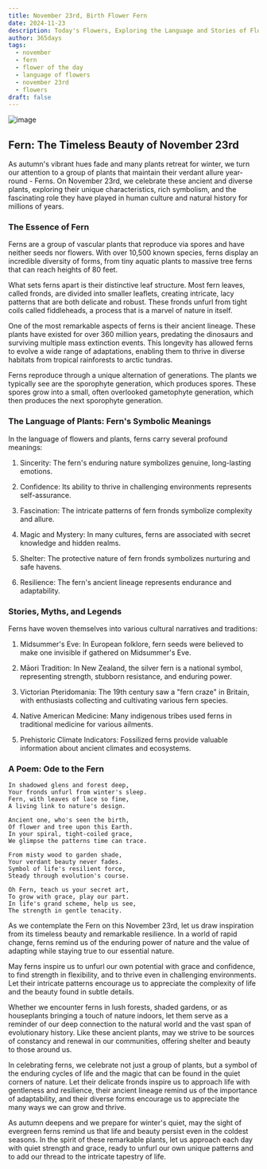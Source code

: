 ```yaml
---
title: November 23rd, Birth Flower Fern
date: 2024-11-23
description: Today's Flowers, Exploring the Language and Stories of Flowers Fern
author: 365days
tags:
  - november
  - fern
  - flower of the day
  - language of flowers
  - november 23rd
  - flowers
draft: false
---
```



![image](https://cdn.pixabay.com/photo/2016/10/04/02/40/fern-1713409_1280.jpg#center)


## Fern: The Timeless Beauty of November 23rd

As autumn's vibrant hues fade and many plants retreat for winter, we turn our attention to a group of plants that maintain their verdant allure year-round - Ferns. On November 23rd, we celebrate these ancient and diverse plants, exploring their unique characteristics, rich symbolism, and the fascinating role they have played in human culture and natural history for millions of years.

### The Essence of Fern

Ferns are a group of vascular plants that reproduce via spores and have neither seeds nor flowers. With over 10,500 known species, ferns display an incredible diversity of forms, from tiny aquatic plants to massive tree ferns that can reach heights of 80 feet.

What sets ferns apart is their distinctive leaf structure. Most fern leaves, called fronds, are divided into smaller leaflets, creating intricate, lacy patterns that are both delicate and robust. These fronds unfurl from tight coils called fiddleheads, a process that is a marvel of nature in itself.

One of the most remarkable aspects of ferns is their ancient lineage. These plants have existed for over 360 million years, predating the dinosaurs and surviving multiple mass extinction events. This longevity has allowed ferns to evolve a wide range of adaptations, enabling them to thrive in diverse habitats from tropical rainforests to arctic tundras.

Ferns reproduce through a unique alternation of generations. The plants we typically see are the sporophyte generation, which produces spores. These spores grow into a small, often overlooked gametophyte generation, which then produces the next sporophyte generation.

### The Language of Plants: Fern's Symbolic Meanings

In the language of flowers and plants, ferns carry several profound meanings:

1. Sincerity: The fern's enduring nature symbolizes genuine, long-lasting emotions.

2. Confidence: Its ability to thrive in challenging environments represents self-assurance.

3. Fascination: The intricate patterns of fern fronds symbolize complexity and allure.

4. Magic and Mystery: In many cultures, ferns are associated with secret knowledge and hidden realms.

5. Shelter: The protective nature of fern fronds symbolizes nurturing and safe havens.

6. Resilience: The fern's ancient lineage represents endurance and adaptability.

### Stories, Myths, and Legends

Ferns have woven themselves into various cultural narratives and traditions:

1. Midsummer's Eve: In European folklore, fern seeds were believed to make one invisible if gathered on Midsummer's Eve.

2. Māori Tradition: In New Zealand, the silver fern is a national symbol, representing strength, stubborn resistance, and enduring power.

3. Victorian Pteridomania: The 19th century saw a "fern craze" in Britain, with enthusiasts collecting and cultivating various fern species.

4. Native American Medicine: Many indigenous tribes used ferns in traditional medicine for various ailments.

5. Prehistoric Climate Indicators: Fossilized ferns provide valuable information about ancient climates and ecosystems.

### A Poem: Ode to the Fern

	In shadowed glens and forest deep,
	Your fronds unfurl from winter's sleep.
	Fern, with leaves of lace so fine,
	A living link to nature's design.
	
	Ancient one, who's seen the birth,
	Of flower and tree upon this Earth.
	In your spiral, tight-coiled grace,
	We glimpse the patterns time can trace.
	
	From misty wood to garden shade,
	Your verdant beauty never fades.
	Symbol of life's resilient force,
	Steady through evolution's course.
	
	Oh Fern, teach us your secret art,
	To grow with grace, play our part.
	In life's grand scheme, help us see,
	The strength in gentle tenacity.

As we contemplate the Fern on this November 23rd, let us draw inspiration from its timeless beauty and remarkable resilience. In a world of rapid change, ferns remind us of the enduring power of nature and the value of adapting while staying true to our essential nature.

May ferns inspire us to unfurl our own potential with grace and confidence, to find strength in flexibility, and to thrive even in challenging environments. Let their intricate patterns encourage us to appreciate the complexity of life and the beauty found in subtle details.

Whether we encounter ferns in lush forests, shaded gardens, or as houseplants bringing a touch of nature indoors, let them serve as a reminder of our deep connection to the natural world and the vast span of evolutionary history. Like these ancient plants, may we strive to be sources of constancy and renewal in our communities, offering shelter and beauty to those around us.

In celebrating ferns, we celebrate not just a group of plants, but a symbol of the enduring cycles of life and the magic that can be found in the quiet corners of nature. Let their delicate fronds inspire us to approach life with gentleness and resilience, their ancient lineage remind us of the importance of adaptability, and their diverse forms encourage us to appreciate the many ways we can grow and thrive.

As autumn deepens and we prepare for winter's quiet, may the sight of evergreen ferns remind us that life and beauty persist even in the coldest seasons. In the spirit of these remarkable plants, let us approach each day with quiet strength and grace, ready to unfurl our own unique patterns and to add our thread to the intricate tapestry of life.